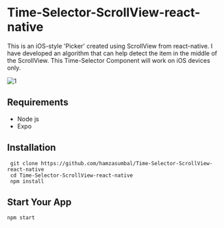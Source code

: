 # Time-Selector-ScrollView-react-native
This is an iOS-style 'Picker' created using ScrollView from react-native. I have developed an algorithm that can help detect the item in the middle of the ScrollView. This Time-Selector Component will work on iOS devices only.


![1](https://user-images.githubusercontent.com/70642483/99440505-7c955180-2938-11eb-9630-6dd729a68334.png)
## Requirements
- Node js
- Expo
## Installation
```
 git clone https://github.com/hamzasumbal/Time-Selector-ScrollView-react-native
 cd Time-Selector-ScrollView-react-native
 npm install
```
## Start Your App
```
npm start
```
